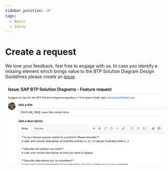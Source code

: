 ```yaml
---
sidebar_position: 10
tags:
  - Basic
  - Intro
---
```


# Create a request

We love your feedback, feel free to engage with us.
In case you identify a missing element which brings value to the BTP Solution Diagram Design Guidelines please create an [issue](https://github.com/SAP/btp-solution-diagrams/issues/new?assignees=fabianleh%2C+Visua-Liza&labels=bug%2C+documentation%2C+enhancement%2C+improvement%2C+question&projects=&template=sap-btp-solution-diagrams---feature-request.md&title=%5BFEATURE_REQ%5D+%3Cyour+title+comes+here%3E).

![create issue](../docs/pics/issue.png)



